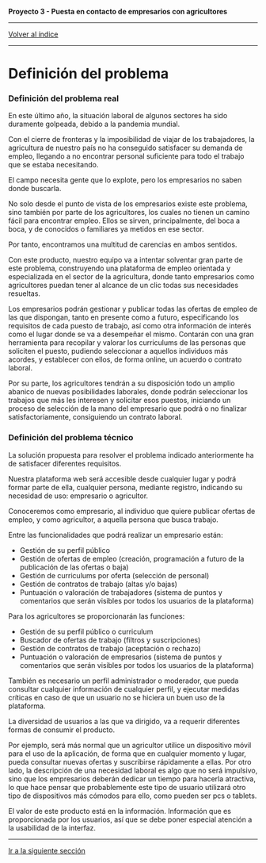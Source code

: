 __Proyecto 3 - Puesta en contacto de empresarios con agricultores__

---

[Volver al índice](../../README.md)


---

# Definición del problema

### Definición del problema real

En este último año, la situación laboral de algunos sectores ha sido duramente golpeada, debido a la pandemia mundial.

Con el cierre de fronteras y la imposibilidad de viajar de los trabajadores, la agricultura de nuestro país no ha conseguido satisfacer su demanda de empleo, llegando a no encontrar personal suficiente para todo el trabajo que se estaba necesitando.

El campo necesita gente que lo explote, pero los empresarios no saben donde buscarla.

No solo desde el punto de vista de los empresarios existe este problema, sino también por parte de los agricultores, los cuales no tienen un camino fácil para encontrar empleo. Ellos se sirven, principalmente, del boca a boca, y de conocidos o familiares ya metidos en ese sector.

Por tanto, encontramos una multitud de carencias en ambos sentidos.

Con este producto, nuestro equipo va a intentar solventar gran parte de este problema, construyendo una plataforma de empleo orientada y especializada en el sector de la agricultura, donde tanto empresarios como agricultores puedan tener al alcance de un clic todas sus necesidades resueltas.

Los empresarios podrán gestionar y publicar todas las ofertas de empleo de las que dispongan, tanto en presente como a futuro, especificando los requisitos de cada puesto de trabajo, así como otra información de interés como el lugar donde se va a desempeñar el mismo.
Contarán con una gran herramienta para recopilar y valorar los curriculums de las personas que soliciten el puesto, pudiendo seleccionar a aquellos individuos más acordes, y establecer con ellos, de forma online, un acuerdo o contrato laboral.

Por su parte, los agricultores tendrán a su disposición todo un amplio abanico de nuevas posibilidades laborales, donde podrán seleccionar los trabajos que más les interesen y solicitar esos puestos, iniciando un proceso de selección de la mano del empresario que podrá o no finalizar satisfactoriamente, consiguiendo un contrato laboral.

### Definición del problema técnico

La solución propuesta para resolver el problema indicado anteriormente ha de satisfacer diferentes requisitos.

Nuestra plataforma web será accesible desde cualquier lugar y podrá formar parte de ella, cualquier persona, mediante registro, indicando su necesidad de uso: empresario o agricultor.

Conoceremos como empresario, al individuo que quiere publicar ofertas de empleo, y como agricultor, a aquella persona que busca trabajo.

Entre las funcionalidades que podrá realizar un empresario están:
* Gestión de su perfil público
* Gestión de ofertas de empleo (creación, programación a futuro de la publicación de las ofertas o baja)
* Gestión de curriculums por oferta (selección de personal)
* Gestión de contratos de trabajo (altas y/o bajas)
* Puntuación o valoración de trabajadores (sistema de puntos y comentarios que serán visibles por todos los usuarios de la plataforma)

Para los agricultores se proporcionarán las funciones:
* Gestión de su perfil público o curriculum
* Buscador de ofertas de trabajo (filtros y suscripciones)
* Gestión de contratos de trabajo (aceptación o rechazo)
* Puntuación o valoración de empresarios (sistema de puntos y comentarios que serán visibles por todos los usuarios de la plataforma)

También es necesario un perfil administrador o moderador, que pueda consultar cualquier información de cualquier perfil, y ejecutar medidas críticas en caso de que un usuario no se hiciera un buen uso de la plataforma.

La diversidad de usuarios a las que va dirigido, va a requerir diferentes formas de consumir el producto.

Por ejemplo, será más normal que un agricultor utilice un dispositivo móvil para el uso de la aplicación, de forma que en cualquier momento y lugar, pueda consultar nuevas ofertas y suscribirse rápidamente a ellas.
Por otro lado, la descripción de una necesidad laboral es algo que no será impulsivo, sino que los empresarios deberán dedicar un tiempo para hacerla atractiva, lo que hace pensar que probablemente este tipo de usuario utilizará otro tipo de dispositivos más cómodos para ello, como pueden ser pcs o tablets.

El valor de este producto está en la información.
Información que es proporcionada por los usuarios, así que se debe poner especial atención a la usabilidad de la interfaz.

---

[Ir a la siguiente sección](03-alcance.md)